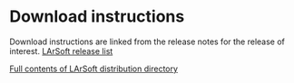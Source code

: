 Download instructions
================================================

Download instructions are linked from the release notes for the release of interest. [LArSoft release list](LArSoft_release_list)

[Full contents of LArSoft distribution directory](http://scisoft.fnal.gov/scisoft/bundles/larsoft)
